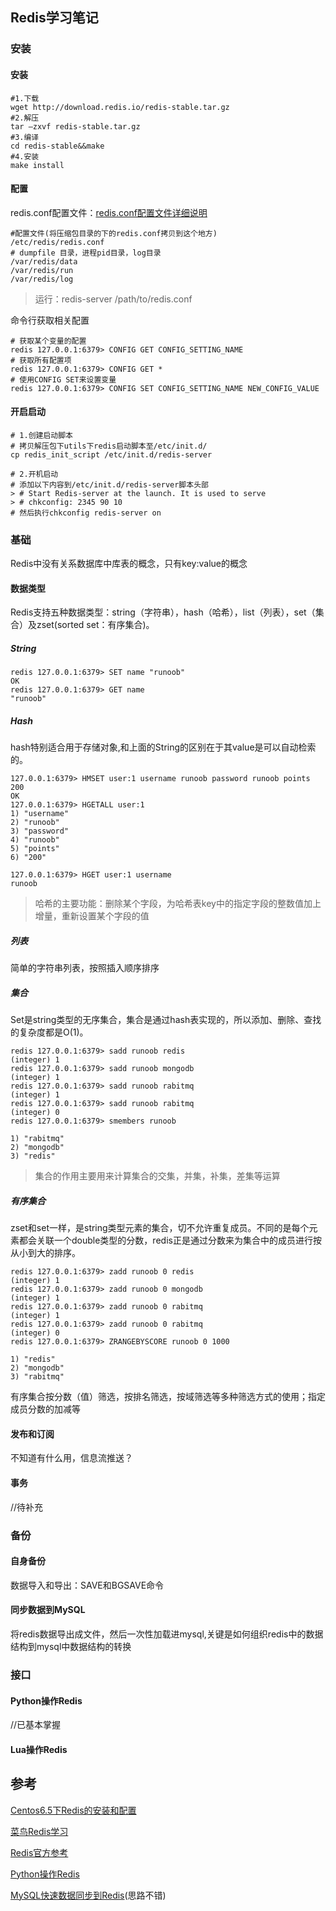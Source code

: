 ## Redis学习笔记

### 安装

#### 安装

```shell
#1.下载
wget http://download.redis.io/redis-stable.tar.gz
#2.解压
tar –zxvf redis-stable.tar.gz
#3.编译
cd redis-stable&&make
#4.安装
make install
```

#### 配置

redis.conf配置文件：[redis.conf配置文件详细说明](http://www.runoob.com/redis/redis-conf.html)

```shell
#配置文件(将压缩包目录的下的redis.conf拷贝到这个地方)
/etc/redis/redis.conf
# dumpfile 目录，进程pid目录，log目录
/var/redis/data
/var/redis/run
/var/redis/log
```

> 运行：redis-server  /path/to/redis.conf

命令行获取相关配置

```shell
# 获取某个变量的配置
redis 127.0.0.1:6379> CONFIG GET CONFIG_SETTING_NAME
# 获取所有配置项
redis 127.0.0.1:6379> CONFIG GET *       
# 使用CONFIG SET来设置变量
redis 127.0.0.1:6379> CONFIG SET CONFIG_SETTING_NAME NEW_CONFIG_VALUE
```

#### 开启启动

```shell
# 1.创建启动脚本
# 拷贝解压包下utils下redis启动脚本至/etc/init.d/
cp redis_init_script /etc/init.d/redis-server

# 2.开机启动
# 添加以下内容到/etc/init.d/redis-server脚本头部
> # Start Redis-server at the launch. It is used to serve
> # chkconfig: 2345 90 10
# 然后执行chkconfig redis-server on
```

### 基础

Redis中没有关系数据库中库表的概念，只有key:value的概念

#### 数据类型

Redis支持五种数据类型：string（字符串），hash（哈希），list（列表），set（集合）及zset(sorted set：有序集合)。

##### String

```shell
redis 127.0.0.1:6379> SET name "runoob"
OK
redis 127.0.0.1:6379> GET name
"runoob"
```

##### Hash

hash特别适合用于存储对象,和上面的String的区别在于其value是可以自动检索的。

```shell
127.0.0.1:6379> HMSET user:1 username runoob password runoob points 200
OK
127.0.0.1:6379> HGETALL user:1
1) "username"
2) "runoob"
3) "password"
4) "runoob"
5) "points"
6) "200"

127.0.0.1:6379> HGET user:1 username
runoob
```

> 哈希的主要功能：删除某个字段，为哈希表key中的指定字段的整数值加上增量，重新设置某个字段的值

##### 列表

简单的字符串列表，按照插入顺序排序

##### 集合

Set是string类型的无序集合，集合是通过hash表实现的，所以添加、删除、查找的复杂度都是O(1)。

```shell
redis 127.0.0.1:6379> sadd runoob redis
(integer) 1
redis 127.0.0.1:6379> sadd runoob mongodb
(integer) 1
redis 127.0.0.1:6379> sadd runoob rabitmq
(integer) 1
redis 127.0.0.1:6379> sadd runoob rabitmq
(integer) 0
redis 127.0.0.1:6379> smembers runoob

1) "rabitmq"
2) "mongodb"
3) "redis"
```

> 集合的作用主要用来计算集合的交集，并集，补集，差集等运算

##### 有序集合

zset和set一样，是string类型元素的集合，切不允许重复成员。不同的是每个元素都会关联一个double类型的分数，redis正是通过分数来为集合中的成员进行按从小到大的排序。

```shell
redis 127.0.0.1:6379> zadd runoob 0 redis
(integer) 1
redis 127.0.0.1:6379> zadd runoob 0 mongodb
(integer) 1
redis 127.0.0.1:6379> zadd runoob 0 rabitmq
(integer) 1
redis 127.0.0.1:6379> zadd runoob 0 rabitmq
(integer) 0
redis 127.0.0.1:6379> ZRANGEBYSCORE runoob 0 1000

1) "redis"
2) "mongodb"
3) "rabitmq"
```

有序集合按分数（值）筛选，按排名筛选，按域筛选等多种筛选方式的使用；指定成员分数的加减等

#### 发布和订阅

不知道有什么用，信息流推送？

#### 事务

//待补充

### 备份

#### 自身备份

数据导入和导出：SAVE和BGSAVE命令

#### 同步数据到MySQL

将redis数据导出成文件，然后一次性加载进mysql,关键是如何组织redis中的数据结构到mysql中数据结构的转换

### 接口

#### Python操作Redis

//已基本掌握

#### Lua操作Redis



## 参考

[Centos6.5下Redis的安装和配置](http://blog.csdn.net/ludonqin/article/details/47211109)

[菜鸟Redis学习](http://www.runoob.com/redis/redis-sorted-sets.html)

[Redis官方参考](http://www.redis.net.cn/order/3530.html) 

[Python操作Redis](http://www.cnblogs.com/clover-siyecao/p/5600078.html)

[MySQL快速数据同步到Redis](http://www.cnblogs.com/Buggo/p/5550358.html)(思路不错)